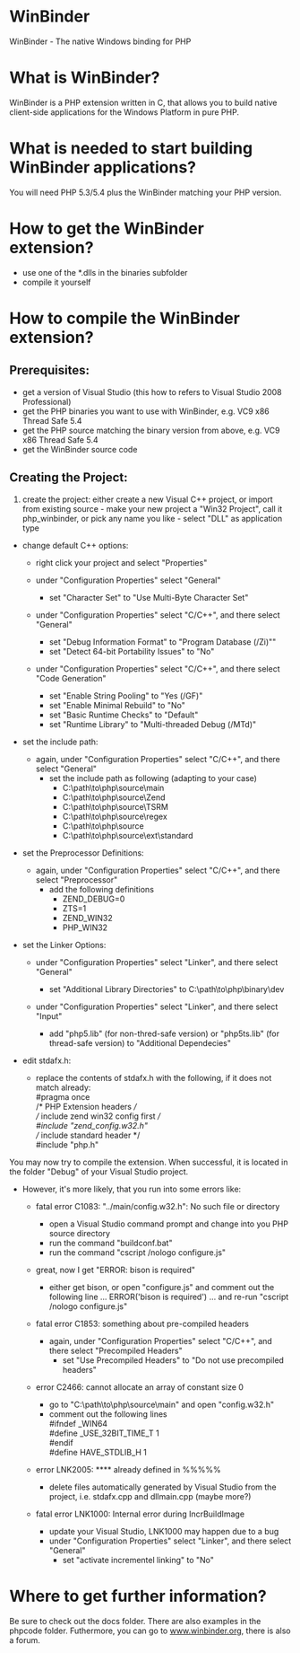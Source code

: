 WinBinder
=========

WinBinder - The native Windows binding for PHP

What is WinBinder?
==================

WinBinder is a PHP extension written in C, that allows you to build native 
client-side applications for the Windows Platform in pure PHP.

What is needed to start building WinBinder applications?
========================================================

You will need PHP 5.3/5.4 plus the WinBinder matching your PHP version.

How to get the WinBinder extension?
===================================

- use one of the *.dlls in the binaries subfolder
- compile it yourself

How to compile the WinBinder extension?
=======================================

Prerequisites:
--------------
  - get a version of Visual Studio (this how to refers to Visual Studio 2008 Professional)
  - get the PHP binaries you want to use with WinBinder, e.g. VC9 x86 Thread Safe 5.4
  - get the PHP source matching the binary version from above, e.g. VC9 x86 Thread Safe 5.4
  - get the WinBinder source code

Creating the Project:
---------------------

  1. create the project:
     either create a new Visual C++ project, or import from existing source
    - make your new project a "Win32 Project", call it php_winbinder, or pick any name you like
    - select "DLL" as application type

  - change default C++ options:
    - right click your project and select "Properties"
    - under "Configuration Properties" select "General"
        - set "Character Set" to "Use Multi-Byte Character Set"
    
    - under "Configuration Properties" select "C/C++", and there select "General"
        - set "Debug Information Format" to "Program Database (/Zi)""
        - set "Detect 64-bit Portability Issues" to "No"

    - under "Configuration Properties" select "C/C++", and there select "Code Generation"
        - set "Enable String Pooling" to "Yes (/GF)"
        - set "Enable Minimal Rebuild" to "No"
        - set "Basic Runtime Checks" to "Default"
        - set "Runtime Library" to "Multi-threaded Debug (/MTd)"

  - set the include path:
    - again, under "Configuration Properties" select "C/C++", and there select "General"
        - set the include path as following (adapting to your case)
            - C:\path\to\php\source\main
            - C:\path\to\php\source\Zend
            - C:\path\to\php\source\TSRM
            - C:\path\to\php\source\regex
            - C:\path\to\php\source
            - C:\path\to\php\source\ext\standard

  - set the Preprocessor Definitions:
    - again, under "Configuration Properties" select "C/C++", and there select "Preprocessor"
        - add the following definitions
            - ZEND_DEBUG=0
            - ZTS=1
            - ZEND_WIN32
            - PHP_WIN32

  - set the Linker Options:
    - under "Configuration Properties" select "Linker", and there select "General"
        - set "Additional Library Directories" to C:\path\to\php\binary\dev

    - under "Configuration Properties" select "Linker", and there select "Input"
        - add "php5.lib" (for non-thred-safe version) or "php5ts.lib" (for thread-safe version) to "Additional Dependecies"

  - edit stdafx.h:
    - replace the contents of stdafx.h with the following, if it does not match already:  
    \#pragma once  
    /* PHP Extension headers */  
    /* include zend win32 config first */  
    \#include "zend_config.w32.h"  
    /* include standard header */  
    \#include "php.h"

  You may now try to compile the extension. When successful, it is located in the folder "Debug" of your Visual Studio project.

  - However, it's more likely, that you run into some errors like:

      - fatal error C1083: "../main/config.w32.h": No such file or directory
          - open a Visual Studio command prompt and change into you PHP source directory
          - run the command "buildconf.bat"
          - run the command "cscript /nologo configure.js"

      - great, now I get "ERROR: bison is required"
          - either get bison, or open "configure.js" and comment out the following line ...
              ERROR('bison is required')
            ... and re-run "cscript /nologo configure.js"
              
      - fatal error C1853: something about pre-compiled headers
          - again, under "Configuration Properties" select "C/C++", and there select "Precompiled Headers"
              - set "Use Precompiled Headers" to "Do not use precompiled headers"

      - error C2466: cannot allocate an array of constant size 0
          - go to "C:\path\to\php\source\main" and open "config.w32.h"
          - comment out the following lines  
            \#ifndef \_WIN64  
            \#define _USE\_32BIT\_TIME\_T 1  
            \#endif  
            \#define HAVE\_STDLIB\_H 1  

      - error LNK2005: **** already defined in %%%%%
          - delete files automatically generated by Visual Studio from the project, i.e. stdafx.cpp and dllmain.cpp (maybe more?)

      - fatal error LNK1000: Internal error during IncrBuildImage
          - update your Visual Studio, LNK1000 may happen due to a bug
          - under "Configuration Properties" select "Linker", and there select "General"
              - set "activate incrementel linking" to "No"

Where to get further information?
=================================

Be sure to check out the docs folder. There are also examples in the phpcode
folder. Futhermore, you can go to www.winbinder.org, there is also a forum.